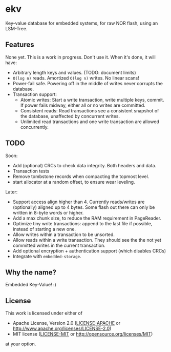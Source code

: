 # ekv

Key-value database for embedded systems, for raw NOR flash, using an LSM-Tree.

## Features

None yet. This is a work in progress. Don't use it. When it's done, it will have:

- Arbitrary length keys and values. (TODO: document limits)
- `O(log n)` reads. Amortized `O(log n)` writes. No linear scans!
- Power-fail safe. Powering off in the middle of writes never corrupts the database.
- Transaction support:
  - Atomic writes: Start a write transaction, write multiple keys, commit. If power fails midway, either all or no writes are committed.
  - Consistent reads: Read transactions see a consistent snapshot of the database, unaffected by concurrent writes.
  - Unlimited read transactions and one write transaction are allowed concurrently.

## TODO

Soon:

- Add (optional) CRCs to check data integrity. Both headers and data.
- Transaction tests
- Remove tombstone records when compacting the topmost level.
- start allocator at a random offset, to ensure wear leveling.

Later:

- Support access align higher than 4. Currently reads/writes are (optionally) aligned up to 4 bytes. Some flash out there can only be written in 8-byte words or higher.
- Add a max chunk size, to reduce the RAM requirement in PageReader.
- Optimize tiny write transactions: append to the last file if possible, instead of starting a new one.
- Allow writes within a transaction to be unsorted.
- Allow reads within a write transaction. They should see the the not yet committed writes in the current transaction.
- Add optional encryption + authentication support (which disables CRCs)
- Integrate with `embedded-storage`.

## Why the name?

Embedded Key-Value! :)

## License

This work is licensed under either of

- Apache License, Version 2.0 ([LICENSE-APACHE](LICENSE-APACHE) or
  <http://www.apache.org/licenses/LICENSE-2.0>)
- MIT license ([LICENSE-MIT](LICENSE-MIT) or <http://opensource.org/licenses/MIT>)

at your option.

